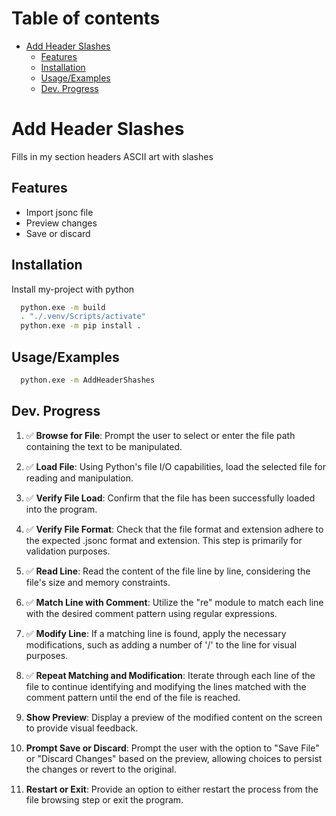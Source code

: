 <h1>Table of contents</h1>

- [Add Header Slashes](#add-header-slashes)
  - [Features](#features)
  - [Installation](#installation)
  - [Usage/Examples](#usageexamples)
  - [Dev. Progress](#dev-progress)

# Add Header Slashes
Fills in my section headers ASCII art with slashes

## Features

- Import jsonc file
- Preview changes
- Save or discard

## Installation

Install my-project with python

```bash
  python.exe -m build
  . "./.venv/Scripts/activate"
  python.exe -m pip install .
```
    
## Usage/Examples

```bash
  python.exe -m AddHeaderShashes
```

## Dev. Progress
<ol>
  <li style="margin-bottom: 15px">&#x2705; <b>Browse for File</b>: Prompt the user to select or enter the file path  containing the text to be manipulated.
  </li>
  <li style="margin-bottom: 15px">&#x2705; <b>Load File</b>: Using Python's file I/O capabilities, load the selected file   for reading and manipulation.
  </li>
  <li style="margin-bottom: 15px">&#x2705; <b>Verify File Load</b>: Confirm that the file has been successfully loaded  into the program.
  </li>
  <li style="margin-bottom: 15px">&#x2705; <b>Verify File Format</b>: Check that the file format and extension adhere to  the expected .jsonc format and extension. This step is primarily for   validation purposes.
  </li>
  <li style="margin-bottom: 15px">&#x2705; <b>Read Line</b>: Read the content of the file line by line, considering the   file's size and memory constraints.
  </li>
  <li style="margin-bottom: 15px">&#x2705; <b>Match Line with Comment</b>: Utilize the "re" module to match each line   with the desired comment pattern using regular expressions.
  </li>
  <li style="margin-bottom: 15px">&#x2705; <b>Modify Line</b>: If a matching line is found, apply the necessary   modifications, such as adding a number of '/' to the line for visual  purposes.
  </li>
  <li style="margin-bottom: 15px">&#x2705; <b>Repeat Matching and Modification</b>: Iterate through each line of the file   to continue identifying and modifying the lines matched with the  comment pattern until the end of the file is reached.
  </li>
  <li style="margin-bottom: 15px"><b>Show Preview</b>: Display a preview of the modified content on the screen   to provide visual feedback.
  </li>
  <li style="margin-bottom: 15px"><b>Prompt Save or Discard</b>: Prompt the user with the option to "Save File"  or "Discard Changes" based on the preview, allowing choices to persist   the changes or revert to the original.
  </li>
  <li><b>Restart or Exit</b>: Provide an option to either restart the process from the file browsing step or exit the program.
  </li>
</ol>